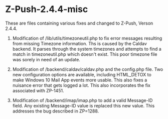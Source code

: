 # Z-Push-2.4.4-misc

These are files containing various fixes and changed to Z-Push, Verson 2.4.4.

1) Modification of /lib/utils/timezoneutil.php to fix error messages resulting from missing Timezone information.  Ths is caused by the
Caldav backend.  It parses through the system timezones and attempts to find a match in timezoneutil.php which doesn't exist.  This poor timezone file was sorely in need of an update.

2) Modification of /backend/caldav/caldav.php and the config.php file.  Two new configuration options are available, including 
HTML_DETOX to make Windows 10 Mail App events more usable. This also fixes a nuisance error that gets logged a lot.  This also incorporates the fix associated with ZP-1451.

3) Modification of /backend/imap/imap.php to add a valid Message-ID field. Any existing Message-ID value is replaced this new value. This addresses the bug described in ZP=1288. 

